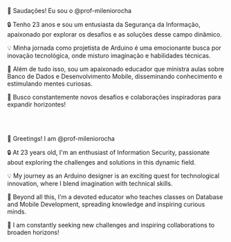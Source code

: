 <p>👋 Saudações! Eu sou o @prof-mileniorocha</p>
<p>🔒 Tenho 23 anos e sou um entusiasta da Segurança da Informação, apaixonado por explorar os desafios e as soluções desse campo dinâmico.</p>
<p>💡 Minha jornada como projetista de Arduino é uma emocionante busca por inovação tecnológica, onde misturo imaginação e habilidades técnicas.</p>
<p>💞️ Além de tudo isso, sou um apaixonado educador que ministra aulas sobre Banco de Dados e Desenvolvimento Mobile, disseminando conhecimento e estimulando mentes curiosas.</p>
<p>🚀 Busco constantemente novos desafios e colaborações inspiradoras para expandir horizontes!</p>


<br><br>

<p>👋 Greetings! I am @prof-mileniorocha</p>
<p>🔒 At 23 years old, I'm an enthusiast of Information Security, passionate about exploring the challenges and solutions in this dynamic field.</p>
<p>💡 My journey as an Arduino designer is an exciting quest for technological innovation, where I blend imagination with technical skills.</p>
<p>💞️ Beyond all this, I'm a devoted educator who teaches classes on Database and Mobile Development, spreading knowledge and inspiring curious minds.</p>
<p>🚀 I am constantly seeking new challenges and inspiring collaborations to broaden horizons!</p>
